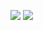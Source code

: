<a href="https://codeclimate.com/github/oliqwe/project-lvl1-s244/maintainability"><img src="https://api.codeclimate.com/v1/badges/e6936d8e450e8a7e1d4c/maintainability" /></a>
<a href="https://codeclimate.com/github/oliqwe/project-lvl1-s244/test_coverage"><img src="https://api.codeclimate.com/v1/badges/e6936d8e450e8a7e1d4c/test_coverage" /></a>